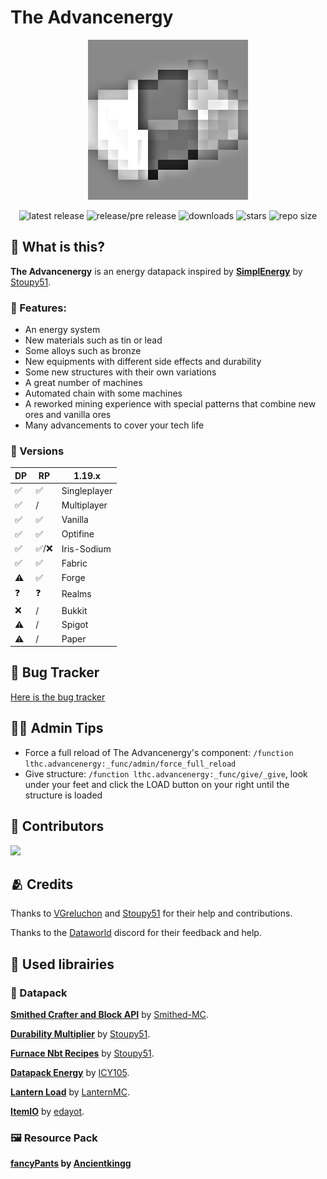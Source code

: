 # The Advancenergy

<div align="center">

<img src="./Datapack/pack.png"></img>

![latest release](https://img.shields.io/github/v/release/LTHCTheMaster/The-Advancenergy?color=green&label=Latest%20Release) ![release/pre release](https://img.shields.io/github/v/release/LTHCTheMaster/The-Advancenergy?include_prereleases&color=green&label=Current%20Release%20or%20Pre%20Release) ![downloads](https://img.shields.io/github/downloads/LTHCTheMaster/The-Advancenergy/total?color=cyan) ![stars](https://img.shields.io/github/stars/LTHCTheMaster/The-Advancenergy?color=gold) ![repo size](https://img.shields.io/github/repo-size/LTHCTheMaster/The-Advancenergy?color=gold)

</div>

## 🤔 What is this?

**The Advancenergy** is an energy datapack inspired by **<a href="https://github.com/Stoupy51/SimplEnergy">SimplEnergy</a>** by <a href="https://github.com/Stoupy51">Stoupy51</a>.

### 📜 Features:

- An energy system
- New materials such as tin or lead
- Some alloys such as bronze
- New equipments with different side effects and durability
- Some new structures with their own variations
- A great number of machines
- Automated chain with some machines
- A reworked mining experience with special patterns that combine new ores and vanilla ores
- Many advancements to cover your tech life

### 💽 Versions
| DP   | RP | 1.19.x |
| --- | -- | --------------- |
| ✅   | ✅   | Singleplayer    |
| ✅   | / | Multiplayer     |
| ✅   | ✅   | Vanilla         |
| ✅   | ✅   | Optifine        |
| ✅   | ✅/❌   | Iris-Sodium     |
| ✅   | ✅   | Fabric          |
| ⚠   | ✅   | Forge           |
| ❓   | ❓   | Realms          |
| ❌   | /   | Bukkit          |
| ⚠   | /   | Spigot          |
| ⚠   | /   | Paper           |

## 🐞 Bug Tracker

<a href="https://github.com/LTHCTheMaster/The-Advancenergy/issues">Here is the bug tracker</a>

## 👨‍🏭 Admin Tips

- Force a full reload of The Advancenergy's component: ``/function lthc.advancenergy:_func/admin/force_full_reload``
- Give structure: ``/function lthc.advancenergy:_func/give/_give``, look under your feet and click the LOAD button on your right until the structure is loaded

## 🤝 Contributors

<a href = "https://github.com/LTHCTheMaster/The-Advancenergy/graphs/contributors">
  <img src = "https://contrib.rocks/image?repo=LTHCTheMaster/The-Advancenergy"/>
</a>

## 🫂 Credits

Thanks to <a href="https://github.com/VGreluchon">VGreluchon</a> and <a href="https://github.com/Stoupy51">Stoupy51</a> for their help and contributions.

Thanks to the <a href="https://discord.me/dataworld">Dataworld</a> discord for their feedback and help.

## 📖 Used librairies

### 🧰 Datapack

**<a href="https://github.com/Smithed-MC/Libraries">Smithed Crafter and Block API</a>** by <a href="https://github.com/Smithed-MC">Smithed-MC</a>.

**<a href="https://github.com/Stoupy51/DurabilityMultiplier">Durability Multiplier</a>** by <a href="https://github.com/Stoupy51">Stoupy51</a>.

**<a href="https://github.com/Stoupy51/FurnaceNbtRecipes">Furnace Nbt Recipes</a>** by <a href="https://github.com/Stoupy51">Stoupy51</a>.

**<a href="https://github.com/ICY105/DatapackEnergy">Datapack Energy</a>** by <a href="https://github.com/ICY105">ICY105</a>.

**<a href="https://github.com/LanternMC/load">Lantern Load</a>** by <a href="https://github.com/LanternMC">LanternMC</a>.

**<a href="https://github.com/edayot/ItemIO">ItemIO</a>** by <a href="https://github.com/edayot">edayot</a>.

### 🖼️ Resource Pack

**<a href="https://github.com/Ancientkingg/fancyPants">fancyPants</a> by <a href="https://github.com/Ancientkingg">Ancientkingg</a>**
